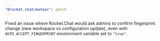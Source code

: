 ```yaml
---
"@rocket.chat/meteor": patch
---
```


Fixed an issue where Rocket.Chat would ask admins to confirm fingerprint change (new workspace vs configuration update), even with `AUTO_ACCEPT_FINGERPRINT` environment variable set to `"true"`.

